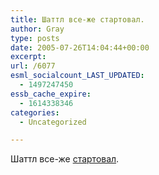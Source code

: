 ```yaml
---
title: Шаттл все-же стартовал.
author: Gray
type: posts
date: 2005-07-26T14:04:44+00:00
excerpt:
url: /6077
esml_socialcount_LAST_UPDATED:
  - 1497247450
essb_cache_expire:
  - 1614338346
categories:
  - Uncategorized

---
```








Шаттл все-же <a href="http://www.korrespondent.net/main/126841" target="_blank">стартовал</a>.